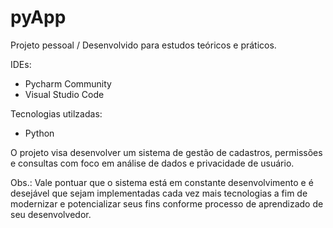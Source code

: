 # pyApp
Projeto pessoal / Desenvolvido para estudos teóricos e práticos.

IDEs:
- Pycharm Community
- Visual Studio Code

Tecnologias utilzadas:
- Python

O projeto visa desenvolver um sistema de gestão de cadastros, permissões e consultas com foco em análise de dados e privacidade de usuário.

Obs.: Vale pontuar que o sistema está em constante desenvolvimento e é desejável que sejam implementadas cada vez mais tecnologias a fim de modernizar e potencializar seus fins conforme processo de aprendizado de seu desenvolvedor.
